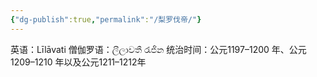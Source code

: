 ```yaml
---
{"dg-publish":true,"permalink":"/梨罗伐帝/"}
---
```


英语：Līlāvati
僧伽罗语：ලීලාවතී රැජින
统治时间：公元1197–1200 年、公元1209–1210 年以及公元1211–1212年